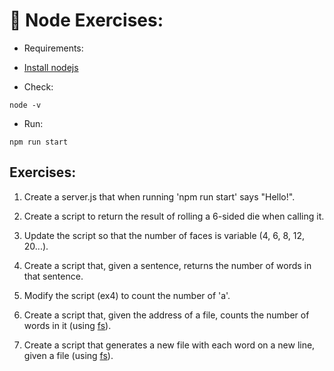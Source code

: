 # 🐢 Node Exercises:

- Requirements:

- [Install nodejs](https://www.digitalocean.com/community/tutorials/how-to-install-node-js-on-ubuntu-20-04-es)

- Check:

```
node -v
```

- Run:

```
npm run start
```

## Exercises:

1. Create a server.js that when running 'npm run start' says "Hello!".

2. Create a script to return the result of rolling a 6-sided die when calling it.

3. Update the script so that the number of faces is variable (4, 6, 8, 12, 20...).

4. Create a script that, given a sentence, returns the number of words in that sentence.

5. Modify the script (ex4) to count the number of 'a'.

6. Create a script that, given the address of a file, counts the number of words in it (using [fs](https://nodejs.org/api/fs.html)).

7. Create a script that generates a new file with each word on a new line, given a file (using [fs](https://nodejs.org/api/fs.html)).